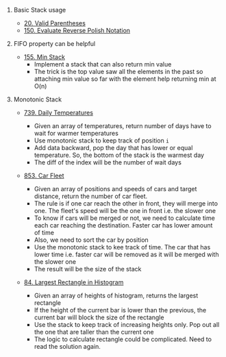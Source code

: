 1. Basic Stack usage
    - [20. Valid Parentheses](https://leetcode.com/problems/valid-parentheses/)
    - [150. Evaluate Reverse Polish Notation](https://leetcode.com/problems/evaluate-reverse-polish-notation/)

1. FIFO property can be helpful
    - [155. Min Stack](https://leetcode.com/problems/min-stack/)
        - Implement a stack that can also return min value
        - The trick is the top value saw all the elements in the past so attaching min value so far with the element help returning min at O(n)

1. Monotonic Stack
    - [739. Daily Temperatures](https://leetcode.com/problems/daily-temperatures/)
        - Given an array of temperatures, return number of days have to wait for warmer temperatures
        - Use monotonic stack to keep track of position `i`
        - Add data backward, pop the day that has lower or equal temperature. So, the bottom of the stack is the warmest day
        - The diff of the index will be the number of wait days

    - [853. Car Fleet](https://leetcode.com/problems/car-fleet/)
        - Given an array of positions and speeds of cars and target distance, return the number of car fleet.
        - The rule is if one car reach the other in front, they will merge into one. The fleet's speed will be the one in front i.e. the slower one
        - To know if cars will be merged or not, we need to calculate time each car reaching the destination. Faster car has lower amount of time
        - Also, we need to sort the car by position
        - Use the monotonic stack to kee track of time. The car that has lower time i.e. faster car will be removed as it will be merged with the slower one
        - The result will be the size of the stack

    - [84. Largest Rectangle in Histogram](https://leetcode.com/problems/largest-rectangle-in-histogram/)
        - Given an array of heights of histogram, returns the largest rectangle
        - If the height of the current bar is lower than the previous, the current bar will block the size of the rectangle
        - Use the stack to keep track of increasing heights only. Pop out all the one that are taller than the current one
        - The logic to calculate rectangle could be complicated. Need to read the solution again.
        